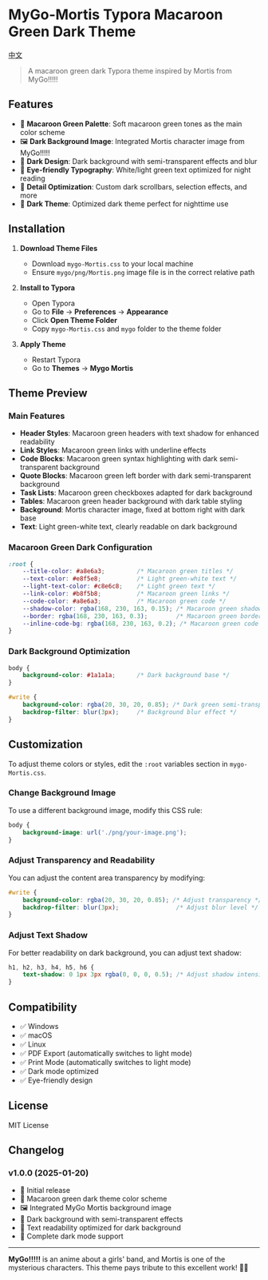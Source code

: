# MyGo-Mortis Typora Macaroon Green Dark Theme

[中文](Mortis-README.md)

> A macaroon green dark Typora theme inspired by Mortis from MyGo!!!!!

## Features

- 🌿 **Macaroon Green Palette**: Soft macaroon green tones as the main color scheme
- 🖼️ **Dark Background Image**: Integrated Mortis character image from MyGo!!!!!
- 🌙 **Dark Design**: Dark background with semi-transparent effects and blur
- 📝 **Eye-friendly Typography**: White/light green text optimized for night reading
- 🌲 **Detail Optimization**: Custom dark scrollbars, selection effects, and more
- 🌌 **Dark Theme**: Optimized dark theme perfect for nighttime use

## Installation

1. **Download Theme Files**
   - Download `mygo-Mortis.css` to your local machine
   - Ensure `mygo/png/Mortis.png` image file is in the correct relative path

2. **Install to Typora**
   - Open Typora
   - Go to **File** → **Preferences** → **Appearance**
   - Click **Open Theme Folder**
   - Copy `mygo-Mortis.css` and `mygo` folder to the theme folder

3. **Apply Theme**
   - Restart Typora
   - Go to **Themes** → **Mygo Mortis**

## Theme Preview

### Main Features

- **Header Styles**: Macaroon green headers with text shadow for enhanced readability
- **Link Styles**: Macaroon green links with underline effects
- **Code Blocks**: Macaroon green syntax highlighting with dark semi-transparent background
- **Quote Blocks**: Macaroon green left border with dark semi-transparent background
- **Task Lists**: Macaroon green checkboxes adapted for dark background
- **Tables**: Macaroon green header background with dark table styling
- **Background**: Mortis character image, fixed at bottom right with dark base
- **Text**: Light green-white text, clearly readable on dark background

### Macaroon Green Dark Configuration

```css
:root {
    --title-color: #a8e6a3;         /* Macaroon green titles */
    --text-color: #e8f5e8;          /* Light green-white text */
    --light-text-color: #c8e6c8;    /* Light green text */
    --link-color: #b8f5b8;          /* Macaroon green links */
    --code-color: #a8e6a3;          /* Macaroon green code */
    --shadow-color: rgba(168, 230, 163, 0.15); /* Macaroon green shadow */
    --border: rgba(168, 230, 163, 0.3);        /* Macaroon green border */
    --inline-code-bg: rgba(168, 230, 163, 0.2); /* Macaroon green code background */
}
```

### Dark Background Optimization

```css
body {
    background-color: #1a1a1a;      /* Dark background base */
}

#write {
    background-color: rgba(20, 30, 20, 0.85); /* Dark green semi-transparent background */
    backdrop-filter: blur(3px);     /* Background blur effect */
}
```

## Customization

To adjust theme colors or styles, edit the `:root` variables section in `mygo-Mortis.css`.

### Change Background Image

To use a different background image, modify this CSS rule:

```css
body {
    background-image: url('./png/your-image.png');
}
```

### Adjust Transparency and Readability

You can adjust the content area transparency by modifying:

```css
#write {
    background-color: rgba(20, 30, 20, 0.85); /* Adjust transparency */
    backdrop-filter: blur(3px);                /* Adjust blur level */
}
```

### Adjust Text Shadow

For better readability on dark background, you can adjust text shadow:

```css
h1, h2, h3, h4, h5, h6 {
    text-shadow: 0 1px 3px rgba(0, 0, 0, 0.5); /* Adjust shadow intensity */
}
```

## Compatibility

- ✅ Windows
- ✅ macOS  
- ✅ Linux
- ✅ PDF Export (automatically switches to light mode)
- ✅ Print Mode (automatically switches to light mode)
- ✅ Dark mode optimized
- ✅ Eye-friendly design

## License

MIT License

## Changelog

### v1.0.0 (2025-01-20)
- 🎉 Initial release
- 🌿 Macaroon green dark theme color scheme
- 🖼️ Integrated MyGo Mortis background image
- 🌙 Dark background with semi-transparent effects
- 📝 Text readability optimized for dark background
- 🌌 Complete dark mode support

---

**MyGo!!!!!** is an anime about a girls' band, and Mortis is one of the mysterious characters. This theme pays tribute to this excellent work! 🎸🌙
